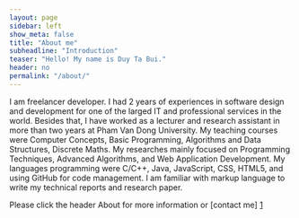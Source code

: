 ```yaml
---
layout: page
sidebar: left
show_meta: false
title: "About me"
subheadline: "Introduction"
teaser: "Hello! My name is Duy Ta Bui."
header: no
permalink: "/about/"
---
```


I am freelancer developer. I had 2 years of experiences in software design and development for one of the larged IT and professional services in the world. Besides that, I have worked as a lecturer and research assistant in more than two years at Pham Van Dong University. My teaching courses were Computer Concepts, Basic Programming, Algorithms and Data Structures, Discrete Maths. My researches mainly focused on Programming Techniques, Advanced Algorithms, and Web Application Development. My languages programming were C/C++, Java, JavaScript, CSS, HTML5, and using GitHub for code management. I am familiar with markup language to write my technical reports and research paper.

Please click the header About for more information or [contact me] [1]

 [1]: https://duybuivn.github.io/contact/
